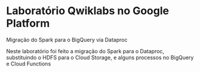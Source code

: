 # Laboratório Qwiklabs no Google Platform

Migração do Spark para o BigQuery via Dataproc

Neste laboratório foi feito a migração do Spark para o Dataproc, substituindo o HDFS para o Cloud Storage,
e alguns processos no BigQuery e Cloud Functions
